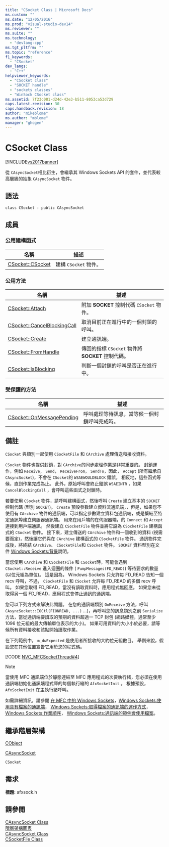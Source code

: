 ```yaml
---
title: "CSocket Class | Microsoft Docs"
ms.custom: ""
ms.date: "12/05/2016"
ms.prod: "visual-studio-dev14"
ms.reviewer: ""
ms.suite: ""
ms.technology: 
  - "devlang-cpp"
ms.tgt_pltfrm: ""
ms.topic: "reference"
f1_keywords: 
  - "CSocket"
dev_langs: 
  - "C++"
helpviewer_keywords: 
  - "CSocket class"
  - "SOCKET handle"
  - "sockets classes"
  - "WinSock CSocket class"
ms.assetid: 7f23c081-d24d-42e3-b511-8053ca53d729
caps.latest.revision: 30
caps.handback.revision: 18
author: "mikeblome"
ms.author: "mblome"
manager: "ghogen"
---
```

# CSocket Class
[!INCLUDE[vs2017banner](../../assembler/inline/includes/vs2017banner.md)]

從 `CAsyncSocket`相比衍生，會繼承其 Windows Sockets API 的套件，並代表較高層級的抽象 `CAsyncSocket` 物件。  
  
## 語法  
  
```  
class CSocket : public CAsyncSocket  
```  
  
## 成員  
  
### 公用建構函式  
  
|名稱|描述|  
|--------|--------|  
|[CSocket::CSocket](../Topic/CSocket::CSocket.md)|建構 `CSocket` 物件。|  
  
### 公用方法  
  
|名稱|描述|  
|--------|--------|  
|[CSocket::Attach](../Topic/CSocket::Attach.md)|附加 **SOCKET** 控制代碼 `CSocket` 物件。|  
|[CSocket::CancelBlockingCall](../Topic/CSocket::CancelBlockingCall.md)|取消目前正在進行中的一個封鎖的呼叫。|  
|[CSocket::Create](../Topic/CSocket::Create.md)|建立通訊端。|  
|[CSocket::FromHandle](../Topic/CSocket::FromHandle.md)|傳回的指標 `CSocket` 物件將 **SOCKET** 控制代碼。|  
|[CSocket::IsBlocking](../Topic/CSocket::IsBlocking.md)|判斷一個封鎖的呼叫是否正在進行中。|  
  
### 受保護的方法  
  
|名稱|描述|  
|--------|--------|  
|[CSocket::OnMessagePending](../Topic/CSocket::OnMessagePending.md)|呼叫處理等待訊息，當等候一個封鎖呼叫完成時。|  
  
## 備註  
 `CSocket` 與類別一起使用 `CSocketFile` 和 `CArchive` 處理傳送和接收資料。  
  
 `CSocket` 物件也提供封鎖，對 `CArchive`的同步處理作業是非常重要的。  封鎖運作，例如 `Receive`， `Send`， `ReceiveFrom`， `SendTo`，因此， `Accept` \(所有繼承自 `CAsyncSocket`\)，不會在 `CSocket`的 `WSAEWOULDBLOCK` 錯誤。  相反地，這些函式等候，直到作業完成為止。  此外，原始呼叫會終止錯誤 `WSAEINTR` ，如果 `CancelBlockingCall` ，會呼叫這些函式之封鎖時。  
  
 若要使用 `CSocket` 物件，請呼叫建構函式，然後呼叫 `Create` 建立基本的 `SOCKET` 控制代碼 \(型別 `SOCKET`\)。  `Create` 預設參數建立資料流通訊端，，但是，如果您不使用有 `CArchive` 物件的通訊端，可以指定參數建立資料包通訊端，或是繫結至特定通訊埠建立伺服器通訊端。  用來在用戶端的在伺服器端，的 `Connect` 和 `Accept` 連接到用戶端通訊。  然後建立 `CSocketFile` 物件並將它設為 `CSocketFile` 建構函式的 `CSocket` 物件。  接下來，建立傳送的 `CArchive` 物件和一個收到的資料 \(視需要而定\)，然後讓它們與在 `CArchive` 建構函式的 `CSocketFile` 物件。  通訊物件完成後，將終結 `CArchive`、 `CSocketFile`和 `CSocket` 物件。  `SOCKET` 資料型別在文件 [Windows Sockets:背景](../../mfc/windows-sockets-background.md)說明。  
  
 當您使用 `CArchive` 和 `CSocketFile` 和 `CSocket`時，可能會遇到 `CSocket::Receive` 進入迴圈的條件 \( `PumpMessages(FD_READ)`\) 等待要求的數量 \(以位元組為單位\)。  這是因為， Windows Sockets 只允許每 FD\_READ 告知一個 recv 呼叫，不過， `CSocketFile` 和 `CSocket` 允許每 FD\_READ 的多個 recv 呼叫。  如果您取得 FD\_READ，當沒有讀取資料時，應用程式無回應。  如果您未從取得另一個 FD\_READ，應用程式會停止通訊的通訊端。  
  
 您可以下列方式來解決此問題。  在您的通訊端類別 `OnReceive` 方法，呼叫 `CAsyncSocket::IOCtl(FIONREAD, ...)` …\)，再呼叫您的訊息類別之前 `Serialize` 方法，當從通訊端要讀取的預期的資料超過一 TCP 封包 \(網路媒體，通常至少 1096 位元組的最大傳輸單位表示的大小\)。  如果可用資料的大小小於必要，請等候所有資料接收和該點開始讀取作業。  
  
 在下列範例中， `m_dwExpected` 是使用者所接收的大約位元組數目。  舉例來說，假設您在其他位置宣告它用於您的程式碼。  
  
 [!CODE [NVC_MFCSocketThread#4](../CodeSnippet/VS_Snippets_Cpp/NVC_MFCSocketThread#4)]  
  
> [!NOTE]
>  當使用 MFC 通訊端位於靜態連結至 MFC 應用程式的次要執行緒，您必須在使用通訊端初始化通訊端程式庫的每個執行緒的 `AfxSocketInit` 。  根據預設， `AfxSocketInit` 在主執行緒呼叫。  
  
 如需詳細資訊，請參閱 [在 MFC 中的 Windows Sockets](../../mfc/windows-sockets-in-mfc.md)，[Windows Sockets:使用具有檔案的通訊端](../../mfc/windows-sockets-using-sockets-with-archives.md)， [Windows Sockets:取得檔案的通訊端的運作方式](../../mfc/windows-sockets-how-sockets-with-archives-work.md)， [Windows Sockets:作業順序](../../mfc/windows-sockets-sequence-of-operations.md)， [Windows Sockets:通訊端的範例會使用檔案](../../mfc/windows-sockets-example-of-sockets-using-archives.md)。  
  
## 繼承階層架構  
 [CObject](../../mfc/reference/cobject-class.md)  
  
 [CAsyncSocket](../../mfc/reference/casyncsocket-class.md)  
  
 `CSocket`  
  
## 需求  
 **標題:** afxsock.h  
  
## 請參閱  
 [CAsyncSocket Class](../../mfc/reference/casyncsocket-class.md)   
 [階層架構圖表](../../mfc/hierarchy-chart.md)   
 [CAsyncSocket Class](../../mfc/reference/casyncsocket-class.md)   
 [CSocketFile Class](../../mfc/reference/csocketfile-class.md)